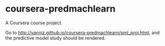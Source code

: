 coursera-predmachlearn
======================

A Coursera course project.

Go to http://yanniz.github.io/coursera-predmachlearn/pml_proj.html, and the predictive model study should be rendered.
